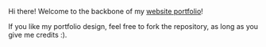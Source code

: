Hi there! Welcome to the backbone of my [website portfolio](https://nikita-kotsehub.github.io.)!

If you like my portfolio design, feel free to fork the repository, as long as you give me credits :).
